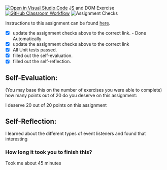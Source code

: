 [![Open in Visual Studio Code](https://classroom.github.com/assets/open-in-vscode-718a45dd9cf7e7f842a935f5ebbe5719a5e09af4491e668f4dbf3b35d5cca122.svg)](https://classroom.github.com/online_ide?assignment_repo_id=15183763&assignment_repo_type=AssignmentRepo)
JS and DOM Exercise
[![GitHub Classroom Workflow](https://github.com/IT3049C-Lively-FA23/js-and-dom-exercises-smanzler/actions/workflows/classroom.yml/badge.svg)](https://github.com/IT3049C-Lively-FA23/js-and-dom-exercises-smanzler/actions/workflows/classroom.yml)
![Assignment Checks](https://github.com/IT3049C/JS-and-DOM-Exercises/workflows/Assignment%20Checks/badge.svg)

Instructions to this assignment can be found [here](https://reedws.github.io/IT3049C/coursework/labs/js-and-dom-exercises/).

- [x] update the assignment checks above to the correct link. - Done Automatically
- [x] update the assignment checks above to the correct link
- [x] All Unit tests passed.
- [x] filled out the self-evaluation.
- [x] filled out the self-reflection.

## Self-Evaluation: 
(You may base this on the number of exercises you were able to complete)
how many points out of 20 do you deserve on this assignment:

I deserve 20 out of 20 points on this assignment

## Self-Reflection:
<!-- What did you learn that you found interesting -->

I learned about the different types of event listeners and found that interesting

### How long it took you to finish this?

Took me about 45 minutes